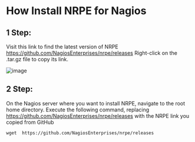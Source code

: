How Install NRPE for Nagios
=================

## 1 Step:
Visit this link to find the latest version of NRPE https://github.com/NagiosEnterprises/nrpe/releases
Right-click on the .tar.gz file to copy its link.

![image](https://github.com/marcos65333/Nagios-monitoring-guide/assets/87570461/e7c46903-1b60-47cd-bc6a-d4017d644f36)

## 2 Step:
On the Nagios server where you want to install NRPE, navigate to the root home directory.
Execute the following command, replacing  https://github.com/NagiosEnterprises/nrpe/releases with the NRPE link you copied from GitHub 

    wget  https://github.com/NagiosEnterprises/nrpe/releases

